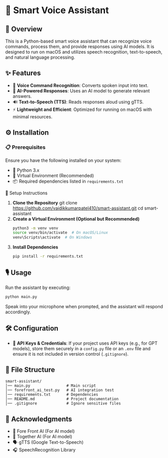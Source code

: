 # 🤖 Smart Voice Assistant

## 📌 Overview
This is a Python-based smart voice assistant that can recognize voice commands, process them, and provide responses using AI models. It is designed to run on macOS and utilizes speech recognition, text-to-speech, and natural language processing.

## ✨ Features
- 🎤 **Voice Command Recognition**: Converts spoken input into text.
- 🧠 **AI-Powered Responses**: Uses an AI model to generate relevant answers.
- 🔊 **Text-to-Speech (TTS)**: Reads responses aloud using gTTS.
- ⚡ **Lightweight and Efficient**: Optimized for running on macOS with minimal resources.

## ⚙️ Installation
### 📋 Prerequisites
Ensure you have the following installed on your system:
- 🐍 Python 3.x
- 💾 Virtual Environment (Recommended)
- 📦 Required dependencies listed in `requirements.txt`

🚀 Setup Instructions
1. **Clone the Repository**
   git clone https://github.com/vaidikkumarpatel410/smart-assistant.git
   cd smart-assistant
2. **Create a Virtual Environment (Optional but Recommended)**
   ```bash
   python3 -m venv venv
   source venv/bin/activate  # On macOS/Linux
   venv\Scripts\activate  # On Windows
   ```
3. **Install Dependencies**
   ```bash
   pip install -r requirements.txt
   ```

## 🎙️ Usage
Run the assistant by executing:
```bash
python main.py
```
Speak into your microphone when prompted, and the assistant will respond accordingly.

## 🛠️ Configuration
- 🔑 **API Keys & Credentials**: If your project uses API keys (e.g., for GPT models), store them securely in a `config.py` file or an `.env` file and ensure it is not included in version control (`.gitignore`).

## 📂 File Structure
```
smart-assistant/
│── main.py                # Main script
│── forefront_ai_test.py   # AI integration test
│── requirements.txt       # Dependencies
│── README.md              # Project documentation
│── .gitignore             # Ignore sensitive files
```


## 🙌 Acknowledgments
- 🎉 Fore Front AI (For AI model)
- 🎉 Together AI (For AI model)
- 🗣️ gTTS (Google Text-to-Speech)
- 🎧 SpeechRecognition Library

